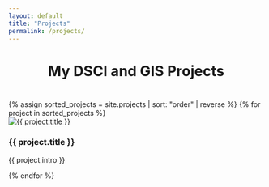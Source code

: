 ```yaml
---
layout: default
title: "Projects"
permalink: /projects/
---
```


<h1 style="text-align: center; margin-bottom: 40px;">My DSCI and GIS Projects</h1>

<div class="projects-grid">
  {% assign sorted_projects = site.projects | sort: "order" | reverse %}
  {% for project in sorted_projects %}
    <div class="project-card">
      <a href="{{ project.url | relative_url }}">
        <img src="{{ project.image | relative_url }}" alt="{{ project.title }}" class="project-thumb">
      </a>
      <h3>{{ project.title }}</h3>
      <p>{{ project.intro }}</p>
    </div>
  {% endfor %}
</div>

